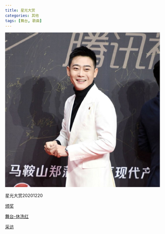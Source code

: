 ```yaml
---
title: 星光大赏
categories: 其他
tags: [舞台, 歌曲]
---
```


![](https://raw.githubusercontent.com/rhenginium/image/main/img-161664916866350bf291fcd6e3927c2f5a659e3af32fd.jpg)

星光大赏20201220 

[颁奖](https://www.bilibili.com/s/video/BV1HZ4y137ke) 

[舞台-休洗红](https://www.bilibili.com/video/BV1CZ4y1g7Pj?) 

[采访](https://www.bilibili.com/s/video/BV1Ui4y157vv) 

